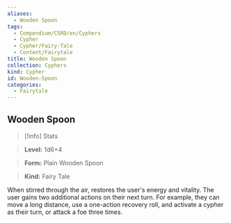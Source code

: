 ```yaml
---
aliases:
  - Wooden Spoon
tags:
  - Compendium/CSRD/en/Cyphers
  - Cypher
  - Cypher/Fairy-Tale
  - Content/Fairytale
title: Wooden Spoon
collection: Cyphers
kind: Cypher
id: Wooden-Spoon
categories:
  - Fairytale
---
```

## Wooden Spoon    
>[!info] Stats    
> **Level:** 1d6+4    
> **Form:** Plain Wooden Spoon    
> **Kind:** Fairy Tale  
    
When stirred through the air, restores the user's energy and vitality. The user gains two additional actions on their next turn. For example, they can move a long distance, use a one-action recovery roll, and activate a cypher as their turn, or attack a foe three times.
